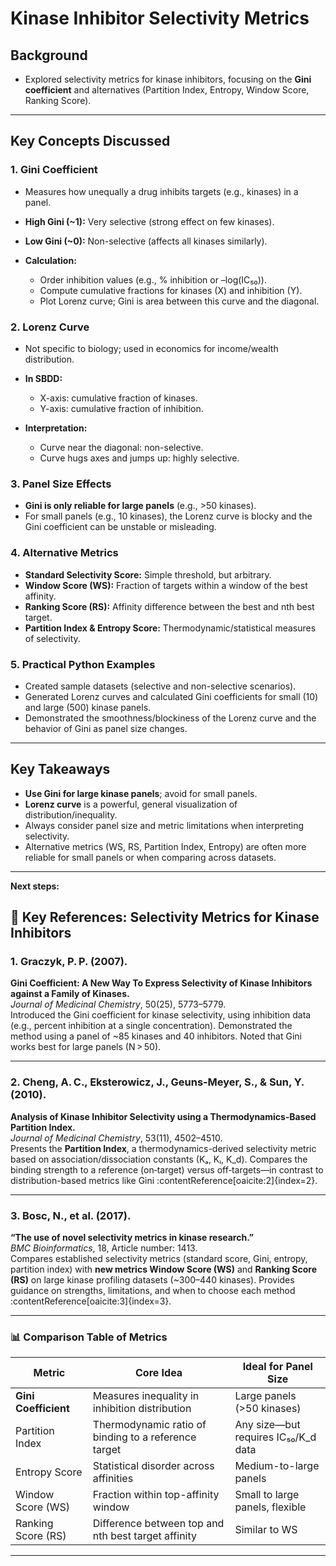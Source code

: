 # Kinase Inhibitor Selectivity Metrics

## Background

* Explored selectivity metrics for kinase inhibitors, focusing on the **Gini coefficient** and alternatives (Partition Index, Entropy, Window Score, Ranking Score).
  
---

## Key Concepts Discussed

### 1. Gini Coefficient

* Measures how unequally a drug inhibits targets (e.g., kinases) in a panel.
* **High Gini (\~1):** Very selective (strong effect on few kinases).
* **Low Gini (\~0):** Non-selective (affects all kinases similarly).
* **Calculation:**

  * Order inhibition values (e.g., % inhibition or –log(IC₅₀)).
  * Compute cumulative fractions for kinases (X) and inhibition (Y).
  * Plot Lorenz curve; Gini is area between this curve and the diagonal.

### 2. Lorenz Curve

* Not specific to biology; used in economics for income/wealth distribution.
* **In SBDD:**

  * X-axis: cumulative fraction of kinases.
  * Y-axis: cumulative fraction of inhibition.
* **Interpretation:**

  * Curve near the diagonal: non-selective.
  * Curve hugs axes and jumps up: highly selective.

### 3. Panel Size Effects

* **Gini is only reliable for large panels** (e.g., >50 kinases).
* For small panels (e.g., 10 kinases), the Lorenz curve is blocky and the Gini coefficient can be unstable or misleading.

### 4. Alternative Metrics

* **Standard Selectivity Score:** Simple threshold, but arbitrary.
* **Window Score (WS):** Fraction of targets within a window of the best affinity.
* **Ranking Score (RS):** Affinity difference between the best and nth best target.
* **Partition Index & Entropy Score:** Thermodynamic/statistical measures of selectivity.

### 5. Practical Python Examples

* Created sample datasets (selective and non-selective scenarios).
* Generated Lorenz curves and calculated Gini coefficients for small (10) and large (500) kinase panels.
* Demonstrated the smoothness/blockiness of the Lorenz curve and the behavior of Gini as panel size changes.

---

## Key Takeaways

* **Use Gini for large kinase panels**; avoid for small panels.
* **Lorenz curve** is a powerful, general visualization of distribution/inequality.
* Always consider panel size and metric limitations when interpreting selectivity.
* Alternative metrics (WS, RS, Partition Index, Entropy) are often more reliable for small panels or when comparing across datasets.

---

**Next steps:**
## 🔬 Key References: Selectivity Metrics for Kinase Inhibitors

### 1. Graczyk, P. P. (2007).
**Gini Coefficient: A New Way To Express Selectivity of Kinase Inhibitors against a Family of Kinases.**  
*Journal of Medicinal Chemistry*, 50(25), 5773–5779.  
Introduced the Gini coefficient for kinase selectivity, using inhibition data (e.g., percent inhibition at a single concentration). Demonstrated the method using a panel of ~85 kinases and 40 inhibitors. Noted that Gini works best for large panels (N > 50).


---

### 2. Cheng, A. C., Eksterowicz, J., Geuns‑Meyer, S., & Sun, Y. (2010).  
**Analysis of Kinase Inhibitor Selectivity using a Thermodynamics‑Based Partition Index.**  
*Journal of Medicinal Chemistry*, 53(11), 4502–4510.  
Presents the **Partition Index**, a thermodynamics-derived selectivity metric based on association/dissociation constants (Kₐ, Kᵢ, K_d). Compares the binding strength to a reference (on‑target) versus off‑targets—in contrast to distribution-based metrics like Gini :contentReference[oaicite:2]{index=2}.

---

### 3. Bosc, N., et al. (2017).  
**“The use of novel selectivity metrics in kinase research.”**  
*BMC Bioinformatics*, 18, Article number: 1413.  
Compares established selectivity metrics (standard score, Gini, entropy, partition index) with **new metrics Window Score (WS)** and **Ranking Score (RS)** on large kinase profiling datasets (~300–440 kinases). Provides guidance on strengths, limitations, and when to choose each method :contentReference[oaicite:3]{index=3}.

---

### 📊 Comparison Table of Metrics

| Metric                | Core Idea                                          | Ideal for Panel Size         |
|-----------------------|-----------------------------------------------------|------------------------------|
| **Gini Coefficient**  | Measures inequality in inhibition distribution     | Large panels (>50 kinases)  |
| Partition Index       | Thermodynamic ratio of binding to a reference target| Any size—but requires IC₅₀/K_d data |
| Entropy Score         | Statistical disorder across affinities              | Medium-to-large panels       |
| Window Score (WS)     | Fraction within top-affinity window                 | Small to large panels, flexible |
| Ranking Score (RS)    | Difference between top and nth best target affinity | Similar to WS                |

---


